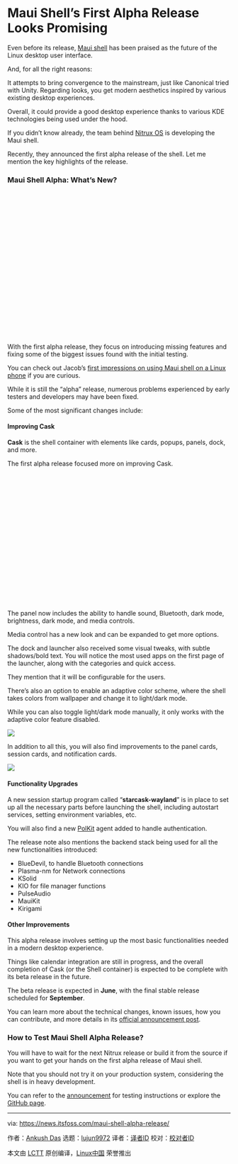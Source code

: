 [#]: subject: "Maui Shell’s First Alpha Release Looks Promising"
[#]: via: "https://news.itsfoss.com/maui-shell-alpha-release/"
[#]: author: "Ankush Das https://news.itsfoss.com/author/ankush/"
[#]: collector: "lujun9972"
[#]: translator: " "
[#]: reviewer: " "
[#]: publisher: " "
[#]: url: " "

Maui Shell’s First Alpha Release Looks Promising
======

Even before its release, [Maui shell][1] has been praised as the future of the Linux desktop user interface.

And, for all the right reasons:

It attempts to bring convergence to the mainstream, just like Canonical tried with Unity. Regarding looks, you get modern aesthetics inspired by various existing desktop experiences.

Overall, it could provide a good desktop experience thanks to various KDE technologies being used under the hood.

If you didn’t know already, the team behind [Nitrux OS][2] is developing the Maui shell.

Recently, they announced the first alpha release of the shell. Let me mention the key highlights of the release.

### Maui Shell Alpha: What’s New?

![][3]

With the first alpha release, they focus on introducing missing features and fixing some of the biggest issues found with the initial testing.

You can check out Jacob’s [first impressions on using Maui shell on a Linux phone][4] if you are curious.

While it is still the “alpha” release, numerous problems experienced by early testers and developers may have been fixed.

Some of the most significant changes include:

#### Improving Cask

**Cask** is the shell container with elements like cards, popups, panels, dock, and more.

The first alpha release focused more on improving Cask.

![][5]

The panel now includes the ability to handle sound, Bluetooth, dark mode, brightness, dark mode, and media controls.

Media control has a new look and can be expanded to get more options.

The dock and launcher also received some visual tweaks, with subtle shadows/bold text. You will notice the most used apps on the first page of the launcher, along with the categories and quick access.

They mention that it will be configurable for the users.

There’s also an option to enable an adaptive color scheme, where the shell takes colors from wallpaper and change it to light/dark mode.

While you can also toggle light/dark mode manually, it only works with the adaptive color feature disabled.

![][6]

In addition to all this, you will also find improvements to the panel cards, session cards, and notification cards.

![][7]

#### Functionality Upgrades

A new session startup program called “**starcask-wayland**” is in place to set up all the necessary parts before launching the shell, including autostart services, setting environment variables, etc.

You will also find a new [PolKit][8] agent added to handle authentication.

The release note also mentions the backend stack being used for all the new functionalities introduced:

  * BlueDevil, to handle Bluetooth connections
  * Plasma-nm for Network connections
  * KSolid
  * KIO for file manager functions
  * PulseAudio
  * MauiKit
  * Kirigami



#### Other Improvements

This alpha release involves setting up the most basic functionalities needed in a modern desktop experience.

Things like calendar integration are still in progress, and the overall completion of Cask (or the Shell container) is expected to be complete with its beta release in the future.

The beta release is expected in **June**, with the final stable release scheduled for **September**.

You can learn more about the technical changes, known issues, how you can contribute, and more details in its [official announcement post][9].

### How to Test Maui Shell Alpha Release?

You will have to wait for the next Nitrux release or build it from the source if you want to get your hands on the first alpha release of Maui shell.

Note that you should not try it on your production system, considering the shell is in heavy development.

You can refer to the [announcement][9] for testing instructions or explore the [GitHub page][10].

--------------------------------------------------------------------------------

via: https://news.itsfoss.com/maui-shell-alpha-release/

作者：[Ankush Das][a]
选题：[lujun9972][b]
译者：[译者ID](https://github.com/译者ID)
校对：[校对者ID](https://github.com/校对者ID)

本文由 [LCTT](https://github.com/LCTT/TranslateProject) 原创编译，[Linux中国](https://linux.cn/) 荣誉推出

[a]: https://news.itsfoss.com/author/ankush/
[b]: https://github.com/lujun9972
[1]: https://news.itsfoss.com/maui-shell-unveiled/
[2]: https://news.itsfoss.com/reasons-to-try-nitrux-os/
[3]: data:image/svg+xml;base64,PHN2ZyBoZWlnaHQ9IjUwNyIgd2lkdGg9Ijc4MCIgeG1sbnM9Imh0dHA6Ly93d3cudzMub3JnLzIwMDAvc3ZnIiB2ZXJzaW9uPSIxLjEiLz4=
[4]: https://news.itsfoss.com/tested-maui-shell/
[5]: data:image/svg+xml;base64,PHN2ZyBoZWlnaHQ9IjQ1NCIgd2lkdGg9Ijc4MCIgeG1sbnM9Imh0dHA6Ly93d3cudzMub3JnLzIwMDAvc3ZnIiB2ZXJzaW9uPSIxLjEiLz4=
[6]: https://i0.wp.com/i.ytimg.com/vi/8WVkcMONYd0/hqdefault.jpg?w=780&ssl=1
[7]: https://i0.wp.com/i.ytimg.com/vi/xmJjsR8_-pQ/hqdefault.jpg?w=780&ssl=1
[8]: https://wiki.archlinux.org/title/Polkit
[9]: https://nxos.org/maui/maui-shell-alpha-release/
[10]: https://github.com/Nitrux/maui-shell/
